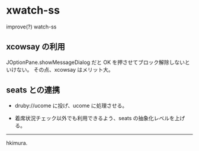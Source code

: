 # xwatch-ss

improve(?) watch-ss

## xcowsay の利用

JOptionPane.showMessageDialog だと OK を押させてブロック解除しないといけない。
その点、xcowsay はメリット大。

## seats との連携

* druby://ucome に投げ、ucome に処理させる。

* 着席状況チェック以外でも利用できるよう、seats の抽象化レベルを上げる。

---
hkimura.
